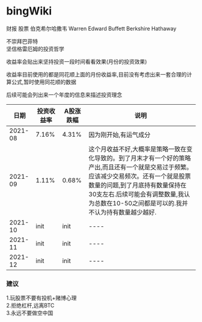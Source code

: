 # bingWiki
财报  股票  伯克希尔哈撒韦  Warren Edward Buffett   Berkshire Hathaway



不崇拜巴菲特<br>
坚信格雷厄姆的投资哲学

收益率会贴出来坚持投资一段时间看看效果(月份的投资效果)<br>

收益率目前使用的都是同花顺上面的月份收益率,目前没有考虑出来一套合理的计算公式,暂时使用同花顺的数据

后续可能会列出来一个年度的信息来描述投资理念

|  日期   | 投资收益率 | A股涨跌幅  | 说明 |
|  ----  | ----  | ----  | ----  |
| 2021-08  | 7.16% | 4.31% | 因为刚开始,有运气成分  |
| 2021-09  | 1.11% | 0.68% | 这个月收益不好,大概率是策略一致在变化导致的。到了月末才有一个好的策略产出,而且还有一个就是交易过于频繁。应该减少交易频次。还有一个就是股票数量的问题,到了月底持有数量保持在30支左右.后续可能会有调整数量,我认为总数在10-50之间都是可以的.我并不认为持有数量越少越好.|
| 2021-10  | init | init |----  |
| 2021-11  | init | init |----  |
| 2021-12  | init | init |----  |


### 建议
1.玩股票不要有投机+赌博心理<br>
2.拒绝杠杆,远离BTC<br>
3.永远不要做空中国<br>
